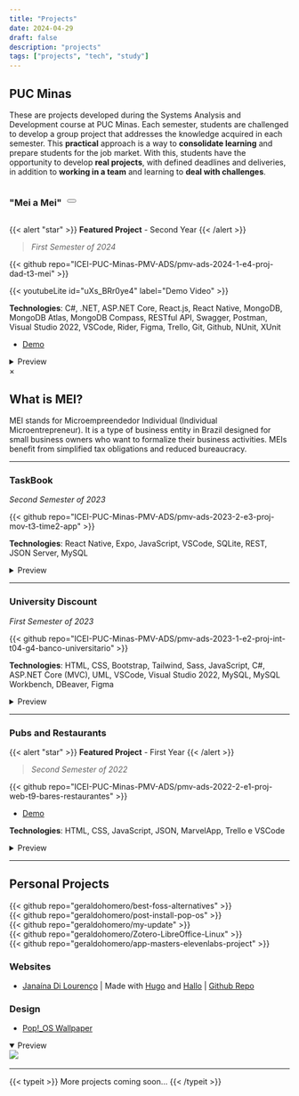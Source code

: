 ```yaml
---
title: "Projects"
date: 2024-04-29
draft: false
description: "projects"
tags: ["projects", "tech", "study"]
---
```

<head>
  <link rel="stylesheet" href="https://cdnjs.cloudflare.com/ajax/libs/font-awesome/6.0.0-beta3/css/all.min.css">
</head>
  <script>
    // Script to handle modal display
    window.onclick = function(event) {
      var modal = document.getElementById('meiModal');
      if (event.target == modal) {
        modal.style.display = "none";
      }
    }
    // Script to handle closing modal with Esc key
    document.onkeydown = function(event) {
      var modal = document.getElementById('meiModal');
      if (event.key === "Escape") {
        modal.style.display = "none";
      }
    }
  </script>

## PUC Minas

These are projects developed during the Systems Analysis and Development course at PUC Minas. Each semester, students are challenged to develop a group project that addresses the knowledge acquired in each semester. This **practical** approach is a way to **consolidate learning** and prepare students for the job market. With this, students have the opportunity to develop **real projects**, with defined deadlines and deliveries, in addition to **working in a team** and learning to **deal with challenges**.

<div style="display: flex; gap: 10px; align-items: center;">

### "Mei a Mei" 

<button onclick="document.getElementById('meiModal').style.display='block'">
  <i class="fas fa-info-circle" title="Click for more information about MEI"></i>
</button>

</div>

{{< alert "star" >}}
**Featured Project** - Second Year
{{< /alert >}}
>*First Semester of 2024*

{{< github repo="ICEI-PUC-Minas-PMV-ADS/pmv-ads-2024-1-e4-proj-dad-t3-mei" >}}

{{< youtubeLite id="uXs_BRr0ye4" label="Demo Video" >}}

**Technologies**: C#, .NET, ASP.NET Core, React.js, React Native, MongoDB, MongoDB Atlas, MongoDB Compass, RESTful API, Swagger, Postman, Visual Studio 2022, VSCode, Rider, Figma, Trello, Git, Github, NUnit, XUnit

- [Demo](https://meiameipuc.azurewebsites.net/)

<details style="cursor:pointer"><summary>Preview</summary>
  <img src="./img/PUCMeiAMei.png" style="border-radius:2%">
</details>

<!-- The Modal -->
<div id="meiModal" class="modal">
  <div class="modal-content">
    <span class="close" onclick="document.getElementById('meiModal').style.display='none'">&times;</span>
    <h2>
      <i class="fas fa-info-circle" ></i>
      What is MEI?
      </h2>
      <p>MEI stands for Microempreendedor Individual (Individual Microentrepreneur). It is a type of business entity in Brazil designed for small business owners who want to formalize their business activities. MEIs benefit from simplified tax obligations and reduced bureaucracy.</p>
  </div>
</div>

***

### TaskBook 
*Second Semester of 2023*

{{< github repo="ICEI-PUC-Minas-PMV-ADS/pmv-ads-2023-2-e3-proj-mov-t3-time2-app" >}}

**Technologies**: React Native, Expo, JavaScript, VSCode, SQLite, REST, JSON Server, MySQL

<details style="cursor:pointer"><summary>Preview</summary>
  <img src="./img/taskbook.png" style="border-radius:2%">
</details>

***

### University Discount
*First Semester of 2023*

{{< github repo="ICEI-PUC-Minas-PMV-ADS/pmv-ads-2023-1-e2-proj-int-t04-g4-banco-universitario" >}}

**Technologies**: HTML, CSS, Bootstrap, Tailwind, Sass, JavaScript, C#, ASP.NET Core (MVC), UML, VSCode, Visual Studio 2022, MySQL, MySQL Workbench, DBeaver, Figma

<details style="cursor:pointer"><summary>Preview</summary>
  <img src="./img/descEstud.png" style="border-radius:2%">
</details>

***

### Pubs and Restaurants 
{{< alert "star" >}}
**Featured Project** - First Year
{{< /alert >}}
>*Second Semester of 2022*

{{< github repo="ICEI-PUC-Minas-PMV-ADS/pmv-ads-2022-2-e1-proj-web-t9-bares-restaurantes" >}}

- [Demo](https://icei-puc-minas-pmv-ads.github.io/pmv-ads-2022-2-e1-proj-web-t9-bares-restaurantes/)

**Technologies**: HTML, CSS, JavaScript, JSON, MarvelApp, Trello e VSCode

<details style="cursor:pointer"><summary>Preview</summary>
  <img src="./img/BarERest.png" style="border-radius:2%">
</details>

***
## Personal Projects

{{< github repo="geraldohomero/best-foss-alternatives" >}}
<br>
{{< github repo="geraldohomero/post-install-pop-os" >}}
<br>
{{< github repo="geraldohomero/my-update" >}}
<br>
{{< github repo="geraldohomero/Zotero-LibreOffice-Linux" >}}
<br>
{{< github repo="geraldohomero/app-masters-elevenlabs-project" >}}

### Websites

 - [Janaína Di Lourenço](https://janalourenci.github.io) | Made with [Hugo](https://gohugo.io) and [Hallo](https://github.com/EmielH/hallo-hugo/) | [Github Repo](https://github.com/janalourenci/janalourenci.github.io)

### Design

- [Pop!_OS Wallpaper](https://www.pling.com/p/1770949/)
<details style="cursor:pointer" open><summary>Preview</summary>
  <img src="./img/pop-wallpaper-ultrawide.png">
</details>

***

{{< typeit >}}
More projects coming soon...
{{< /typeit >}}

